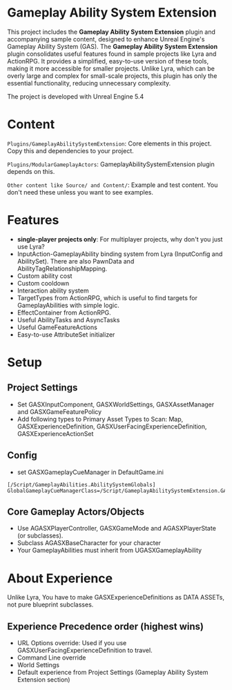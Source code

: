 # Gameplay Ability System Extension
This project includes the **Gameplay Ability System Extension** plugin and accompanying sample content, designed to enhance Unreal Engine's Gameplay Ability System (GAS).
The **Gameplay Ability System Extension** plugin consolidates useful features found in sample projects like Lyra and ActionRPG. It provides a simplified, easy-to-use version of these tools, making it more accessible for smaller projects. 
Unlike Lyra, which can be overly large and complex for small-scale projects, this plugin has only the essential functionality, reducing unnecessary complexity.

The project is developed with Unreal Engine 5.4

# Content
`Plugins/GameplayAbilitySystemExtension`: Core elements in this project. Copy this and dependencies to your project.

`Plugins/ModularGameplayActors`: GameplayAbilitySystemExtension plugin depends on this.

`Other content like Source/ and Content/`: Example and test content. You don't need these unless you want to see examples.

# Features
- **single-player projects only**: For multiplayer projects, why don't you just use Lyra?
- InputAction-GameplayAbility binding system from Lyra (InputConfig and AbilitySet). There are also PawnData and AbilityTagRelationshipMapping.
- Custom ability cost
- Custom cooldown
- Interaction ability system
- TargetTypes from ActionRPG, which is useful to find targets for GameplayAbilities with simple logic.
- EffectContainer from ActionRPG.
- Useful AbilityTasks and AsyncTasks
- Useful GameFeatureActions
- Easy-to-use AttributeSet initializer

# Setup
## Project Settings
- Set GASXInputComponent, GASXWorldSettings, GASXAssetManager and GASXGameFeaturePolicy
- Add following types to Primary Asset Types to Scan: Map, GASXExperienceDefinition, GASXUserFacingExperienceDefinition, GASXExperienceActionSet

## Config
- set GASXGameplayCueManager in DefaultGame.ini

```
[/Script/GameplayAbilities.AbilitySystemGlobals]
GlobalGameplayCueManagerClass=/Script/GameplayAbilitySystemExtension.GASXGameplayCueManager
```

## Core Gameplay Actors/Objects
- Use AGASXPlayerController, GASXGameMode and AGASXPlayerState (or subclasses).
- Subclass AGASXBaseCharacter for your character
- Your GameplayAbilities must inherit from UGASXGameplayAbility

# About Experience
Unlike Lyra, You have to make GASXExperienceDefinitions as DATA ASSETs, not pure blueprint subclasses.

## Experience Precedence order (highest wins)
- URL Options override: Used if you use GASXUserFacingExperienceDefinition to travel.
- Command Line override
- World Settings
- Default experience from Project Settings (Gameplay Ability System Extension section)